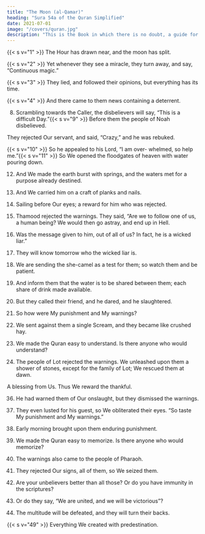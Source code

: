 ```yaml
---
title: "The Moon (al-Qamar)"
heading: "Sura 54a of the Quran Simplified"
date: 2021-07-01
image: "/covers/quran.jpg"
description: "This is the Book in which there is no doubt, a guide for the righteous."
---
```



{{< s v="1" >}}  The Hour has drawn near, and the moon has split.

{{< s v="2" >}}  Yet whenever they see a miracle, they turn away, and say, “Continuous magic.”

{{< s v="3" >}}  They lied, and followed their opinions, but everything has its time.

{{< s v="4" >}}  And there came to them news containing a deterrent.

<!-- {{< s v="5" >}}  Profound wisdom—but warnings are of no avail.

6. So turn away from them. On the Day when the Caller calls to something terrible.

7. Their eyes humiliated, they will emerge from the graves, as if they were swarming locusts. -->

8. Scrambling towards the Caller, the disbelievers will say, “This is a difficult Day.”{{< s v="9" >}}  Before them the people of Noah disbelieved. 

They rejected Our servant, and said, “Crazy,” and he was rebuked.

{{< s v="10" >}}  So he appealed to his Lord, “I am over-
whelmed, so help me.”{{< s v="11" >}}  So We opened the floodgates of heaven
with water pouring down.

12. And We made the earth burst with springs, and the waters met for a purpose already destined.

13. And We carried him on a craft of planks and nails.

14. Sailing before Our eyes; a reward for him who was rejected.

23. Thamood rejected the warnings. They said, “Are we to follow one of us, a human being? We would then go astray, and end up in Hell.

25. Was the message given to him, out of all of us? In fact, he is a wicked liar.”
26. They will know tomorrow who the wicked liar is.
27. We are sending the she-camel as a test for them; so watch them and be patient.
28. And inform them that the water is to be shared between them; each share of drink made available.

29. But they called their friend, and he dared, and he slaughtered.
30. So how were My punishment and My warnings?
31. We sent against them a single Scream, and they became like crushed hay.

32. We made the Quran easy to understand. Is there anyone who would understand?

33. The people of Lot rejected the warnings. We unleashed upon them a shower of stones, except for the family of Lot; We rescued them at dawn.

A blessing from Us. Thus We reward the
thankful.

36. He had warned them of Our onslaught, but
they dismissed the warnings.

37. They even lusted for his guest, so We obliterated their eyes. “So taste My punishment and My warnings.”

38. Early morning brought upon them enduring punishment.

40. We made the Quran easy to memorize. Is there anyone who would memorize?

41. The warnings also came to the people of Pharaoh.

42. They rejected Our signs, all of them, so We seized them.

43. Are your unbelievers better than all those? Or do you have immunity in the scriptures?

44. Or do they say, “We are united, and we will be victorious”?

45. The multitude will be defeated, and they will turn their backs.

<!-- 46. The Hour is their appointed time—the Hour is more disastrous, and most bitter. it are fruits, and palms in clusters.
And grains in the blades, and fragrant plants.

47. The wicked are in confusion and madness.

48. The Day when they are dragged upon their faces into the Fire: “Taste the touch of Saqar.” -->

{{< s v="49" >}} Everything We created with predestination.


<!-- 50. And Our command is but once, like the twinkling of an eye.

51. We have destroyed your likes. Is there anyone who would ponder?

53. Everything,
they have done is in the Books.
small or large, is written down.
The righteous will be amidst gardens and
rivers.
55. In an assembly of virtue, in the presence of
an Omnipotent King.
 -->